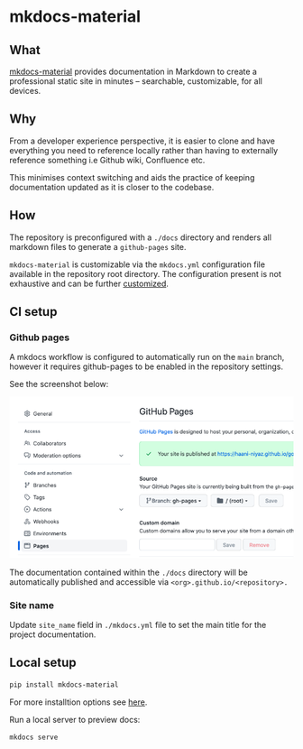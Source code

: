 # mkdocs-material

## What

[mkdocs-material](https://squidfunk.github.io/mkdocs-material/) provides documentation in Markdown to create a professional static site in minutes – searchable, customizable, for all devices.

## Why

From a developer experience perspective, it is easier to clone and have everything you need to reference locally rather than having to externally reference something i.e Github wiki, Confluence etc.

This minimises context switching and aids the practice of keeping documentation updated as it is closer to the codebase.

## How

The repository is preconfigured with a `./docs` directory and renders all markdown files to generate a `github-pages` site.

`mkdocs-material` is customizable via the `mkdocs.yml` configuration file available in the repository root directory. The configuration present is not exhaustive and can be further [customized](https://squidfunk.github.io/mkdocs-material/reference/).


## CI setup

### Github pages

A mkdocs workflow is configured to automatically run on the `main` branch, however it requires github-pages to be enabled in the repository settings.

See the screenshot below:

![gh-pages-settting](img/mkdocs-gh-pages.png)

The documentation contained within the `./docs` directory will be automatically published and accessible via `<org>.github.io/<repository>.`

### Site name

Update `site_name` field in `./mkdocs.yml` file to set the main title for the project documentation.


## Local setup

```bash
pip install mkdocs-material
```

For more installtion options see [here](https://squidfunk.github.io/mkdocs-material/getting-started/).

Run a local server to preview docs:

```bash
mkdocs serve
```

